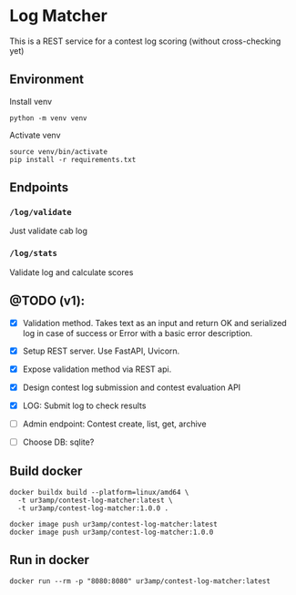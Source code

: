 # Log Matcher
This is a REST service for a contest log scoring (without cross-checking yet) 

## Environment
Install venv
```shell
python -m venv venv
```

Activate venv
```shell
source venv/bin/activate
pip install -r requirements.txt
```

## Endpoints

### `/log/validate`
Just validate cab log

### `/log/stats`
Validate log and calculate scores

## @TODO (v1):

- [x] Validation method. Takes text as an input and return OK and serialized log in case of success or Error with a basic error description.
- [x] Setup REST server. Use FastAPI, Uvicorn.
- [x] Expose validation method via REST api.
- [x] Design contest log submission and contest evaluation API
- [x] LOG: Submit log to check results

- [ ] Admin endpoint: Contest create, list, get, archive
- [ ] Choose DB: sqlite?

## Build docker
```shell
docker buildx build --platform=linux/amd64 \
  -t ur3amp/contest-log-matcher:latest \
  -t ur3amp/contest-log-matcher:1.0.0 .
```


```shell
docker image push ur3amp/contest-log-matcher:latest
docker image push ur3amp/contest-log-matcher:1.0.0
```

## Run in docker

```shell
docker run --rm -p "8080:8080" ur3amp/contest-log-matcher:latest 
```